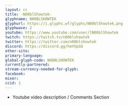 ```yaml
---
layout: cc
title: -N00blShowtek-
glyphname: N00BLSHOWTEK
glyphurl: https://i.glyphs.wf/glyphs/N00blShowtek.png
glyphwave: 2
youtube: https://www.youtube.com/user/lN00blShowtek
twitch: https://twitch.tv/n00blshowtek
twitter: https://twitter.com/n00blshowtek
discord: https://discord.gg/hmYXpGQ
other-site: 
primary-language: 
global-glyph-code: N00BLSHOWTEK
currently-partnered: 
stream-currency-needed-for-glyph: 
facebook: 
mixer: 
ccid: 1
---
```

* Youtube video description / Comments Section
